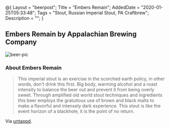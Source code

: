 @{
 Layout = "beerpost";
 Title = "Embers Remain";
 AddedDate = "2020-01-25T05:33:48";
 Tags = "Stout, Russian Imperial Stout, PA Craftbrew";
 Description = "";
 }
 

## Embers Remain by Appalachian Brewing Company

![beer-pic]

### About Embers Remain

> This imperial stout is an exercise in the scorched earth policy, in other words, don't drink this first. Big body, warming alcohol and a roast intensity to balance the beer out and prevent it from being overly sweet. Through amplified old world stout techniques and ingredients this beer employs the gratuitous use of brown and black malts to make a flavorful and intensely dark experience. This stout is like the event horizon of a blackhole, it is the point of no return.

Via [untappd][untappd-url].

[untappd-url]: <https://untappd.com//b/appalachian-brewing-company-embers-remain/1772880>
[beer-pic]: https://jasonpowley.com/assets/img/2020-01-25-embers-remain.jpeg "Embers Remain by Appalachian Brewing Company"
